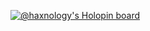 [![@haxnology's Holopin board](https://holopin.io/api/user/board?user=haxnology)](https://holopin.io/@haxnology)
